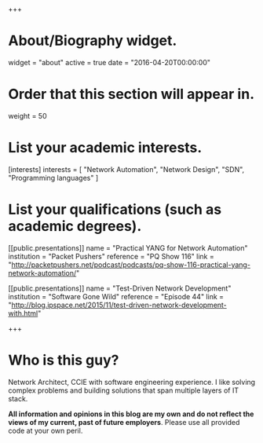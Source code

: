 +++
# About/Biography widget.
widget = "about"
active = true
date = "2016-04-20T00:00:00"

# Order that this section will appear in.
weight = 50

# List your academic interests.
[interests]
  interests = [
    "Network Automation",
    "Network Design",
    "SDN",
    "Programming languages"
  ]

# List your qualifications (such as academic degrees).
[[public.presentations]]
  name = "Practical YANG for Network Automation"
  institution = "Packet Pushers"
  reference = "PQ Show 116"
  link = "http://packetpushers.net/podcast/podcasts/pq-show-116-practical-yang-network-automation/"

[[public.presentations]]
  name = "Test-Driven Network Development"
  institution = "Software Gone Wild"
  reference = "Episode 44"
  link = "http://blog.ipspace.net/2015/11/test-driven-network-development-with.html"
 
+++

# Who is this guy?

Network Architect, CCIE with software engineering experience. I like solving complex problems and building solutions that span multiple layers of IT stack.

**All information and opinions in this blog are my own and do not reflect the views of my current, past of future employers**. Please use all provided code at your own peril.